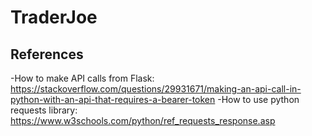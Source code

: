 # TraderJoe

## References
-How to make API calls from Flask: https://stackoverflow.com/questions/29931671/making-an-api-call-in-python-with-an-api-that-requires-a-bearer-token
-How to use python requests library: https://www.w3schools.com/python/ref_requests_response.asp
